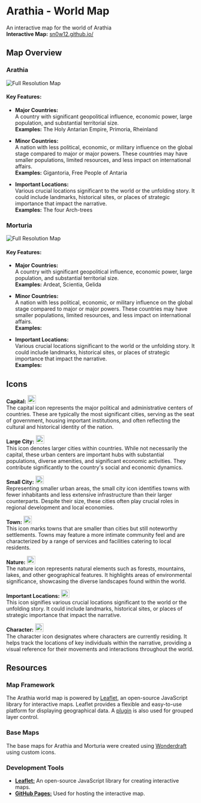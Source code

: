 # Arathia - World Map 

An interactive map for the world of Arathia                                                                                    
**Interactive Map:** [sn0w12.github.io/](https://sn0w12.github.io/)

## Map Overview
### Arathia
![Full Resolution Map](https://github.com/sn0w12/sn0w12.github.io/blob/main/maps/ArathiaWeb.png?raw=true)
#### Key Features:
- **Major Countries:** <br>
A country with significant geopolitical influence, economic power, large population, and substantial territorial size. <br>
**Examples:** The Holy Antarian Empire, Primoria, Rheinland

- **Minor Countries:** <br>
A nation with less political, economic, or military influence on the global stage compared to major or major powers. These countries may have smaller populations, limited resources, and less impact on international affairs. <br>
**Examples:** Gigantoria, Free People of Antaria
  
- **Important Locations:** <br>
Various crucial locations significant to the world or the unfolding story. It could include landmarks, historical sites, or places of strategic importance that impact the narrative. <br>
**Examples:** The four Arch-trees
  
### Morturia
![Full Resolution Map](https://github.com/sn0w12/sn0w12.github.io/blob/main/maps/MorturiaWeb.png?raw=true)
#### Key Features:
- **Major Countries:** <br>
A country with significant geopolitical influence, economic power, large population, and substantial territorial size. <br>
**Examples:** Ardeat, Scientia, Gelida

- **Minor Countries:** <br>
A nation with less political, economic, or military influence on the global stage compared to major or major powers. These countries may have smaller populations, limited resources, and less impact on international affairs. <br>
**Examples:** 
  
- **Important Locations:** <br>
Various crucial locations significant to the world or the unfolding story. It could include landmarks, historical sites, or places of strategic importance that impact the narrative. <br>
**Examples:** 
  
## Icons
**Capital:** <img src="https://github.com/sn0w12/sn0w12.github.io/blob/main/icons/capital.png?raw=true" height="22.22"> <br>
The capital icon represents the major political and administrative centers of countries. These are typically the most significant cities, serving as the seat of government, housing important institutions, and often reflecting the cultural and historical identity of the nation.

**Large City:** <img src="https://github.com/sn0w12/sn0w12.github.io/blob/main/icons/cityBig.png?raw=true" height="22.22"> <br>
This icon denotes larger cities within countries. While not necessarily the capital, these urban centers are important hubs with substantial populations, diverse amenities, and significant economic activities. They contribute significantly to the country's social and economic dynamics.

**Small City:** <img src="https://github.com/sn0w12/sn0w12.github.io/blob/main/icons/citySmall.png?raw=true" height="22.22"> <br>
Representing smaller urban areas, the small city icon identifies towns with fewer inhabitants and less extensive infrastructure than their larger counterparts. Despite their size, these cities often play crucial roles in regional development and local economies.

**Town:** <img src="https://github.com/sn0w12/sn0w12.github.io/blob/main/icons/town.png?raw=true" height="22.22"> <br>
This icon marks towns that are smaller than cities but still noteworthy settlements. Towns may feature a more intimate community feel and are characterized by a range of services and facilities catering to local residents.

**Nature:** <img src="https://github.com/sn0w12/sn0w12.github.io/blob/main/icons/nature.png?raw=true" height="22.22"> <br>
The nature icon represents natural elements such as forests, mountains, lakes, and other geographical features. It highlights areas of environmental significance, showcasing the diverse landscapes found within the world.

**Important Locations:** <img src="https://github.com/sn0w12/sn0w12.github.io/blob/main/icons/important.png?raw=true" height="22.22"> <br>
This icon signifies various crucial locations significant to the world or the unfolding story. It could include landmarks, historical sites, or places of strategic importance that impact the narrative.

**Character:** <img src="https://github.com/sn0w12/sn0w12.github.io/blob/main/icons/character.png?raw=true" height="22.22"> <br>
The character icon designates where characters are currently residing. It helps track the locations of key individuals within the narrative, providing a visual reference for their movements and interactions throughout the world.

## Resources
### Map Framework
The Arathia world map is powered by [Leaflet](https://github.com/Leaflet/Leaflet), an open-source JavaScript library for interactive maps. Leaflet provides a flexible and easy-to-use platform for displaying geographical data. A [plugin](https://github.com/ismyrnow/leaflet-groupedlayercontrol) is also used for grouped layer control.

### Base Maps
The base maps for Arathia and Morturia were created using [Wonderdraft](https://www.wonderdraft.net/) using custom icons.

### Development Tools
- **[Leaflet:](https://leafletjs.com/)** An open-source JavaScript library for creating interactive maps.
- **[GitHub Pages:](https://pages.github.com/)** Used for hosting the interactive map.
